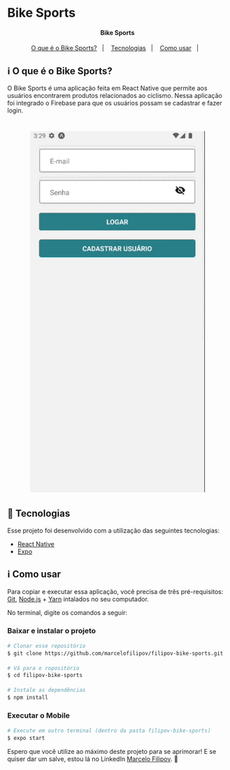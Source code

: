 # Bike Sports

<!-- https://alura-github-thumbnail-generator.vercel.app/ -->

<h4 align="center"> 
	Bike Sports
</h4>

<p align="center">
  <a href="#information_source-o-que-é-o-bikesports">O que é o Bike Sports?</a>&nbsp;&nbsp;&nbsp;|&nbsp;&nbsp;&nbsp;
  <a href="#rocket-Tecnologias">Tecnologias</a>&nbsp;&nbsp;&nbsp;|&nbsp;&nbsp;&nbsp;
  <a href="#information_source-como-usar">Como usar</a>&nbsp;&nbsp;&nbsp;|&nbsp;&nbsp;&nbsp;
</p>

## :information_source: O que é o Bike Sports?

O Bike Sports é uma aplicação feita em React Native que permite aos usuários encontrarem produtos relacionados ao ciclismo. Nessa aplicação foi integrado o Firebase para que os usuários possam se cadastrar e fazer login.


<h1 align="center">
    <img alt="Demonstracao" title="Demonstracao" src=".images/demo.gif" width="400px" />
</h1>


## :rocket: Tecnologias

Esse projeto foi desenvolvido com a utilização das seguintes tecnologias:
- [React Native][rn]
- [Expo][expo]

## :information_source: Como usar

Para copiar e executar essa aplicação, você precisa de três pré-requisitos: [Git](https://git-scm.com), [Node.js][nodejs] + [Yarn][yarn] intalados no seu computador.

No terminal, digite os comandos a seguir:

### Baixar e instalar o projeto

```bash
# Clonar esse repositório
$ git clone https://github.com/marcelofilipov/filipov-bike-sports.git

# Vá para o ropositório
$ cd filipov-bike-sports

# Instale as dependências
$ npm install
```

### Executar o Mobile

```bash
# Execute em outro terminal (dentro da pasta filipov-bike-sports)
$ expo start
```



Espero que você utilize ao máximo deste projeto para se aprimorar! E se quiser dar um salve, estou lá no LinkedIn [Marcelo Filipov](https://www.linkedin.com/in/marcelo-filipov-mba-a902b49/). :wave: 

[nodejs]: https://nodejs.org/
[expo]: https://docs.expo.dev/
[rn]: https://facebook.github.io/react-native/
[yarn]: https://yarnpkg.com/
